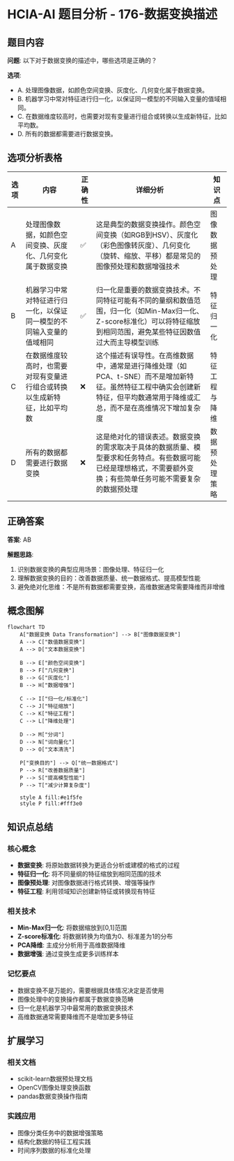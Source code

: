 # HCIA-AI 题目分析 - 176-数据变换描述

## 题目内容

**问题**: 以下对于数据变换的描述中，哪些选项是正确的？

**选项**:
- A. 处理图像数据，如颜色空间变换、灰度化、几何变化属于数据变换。
- B. 机器学习中常对特征进行归一化，以保证同一模型的不同输入变量的值域相同。
- C. 在数据维度较高时，也需要对现有变量进行组合或转换以生成新特征，比如平均数。
- D. 所有的数据都需要进行数据变换。

## 选项分析表格

| 选项 | 内容 | 正确性 | 详细分析 | 知识点 |
|------|------|--------|----------|--------|
| A | 处理图像数据，如颜色空间变换、灰度化、几何变化属于数据变换 | ✅ | 这是典型的数据变换操作。颜色空间变换（如RGB到HSV）、灰度化（彩色图像转灰度）、几何变化（旋转、缩放、平移）都是常见的图像预处理和数据增强技术 | 图像数据预处理 |
| B | 机器学习中常对特征进行归一化，以保证同一模型的不同输入变量的值域相同 | ✅ | 归一化是重要的数据变换技术。不同特征可能有不同的量纲和数值范围，归一化（如Min-Max归一化、Z-score标准化）可以将特征缩放到相同范围，避免某些特征因数值过大而主导模型训练 | 特征归一化 |
| C | 在数据维度较高时，也需要对现有变量进行组合或转换以生成新特征，比如平均数 | ❌ | 这个描述有误导性。在高维数据中，通常是进行降维处理（如PCA、t-SNE）而不是增加新特征。虽然特征工程中确实会创建新特征，但平均数通常用于降维或汇总，而不是在高维情况下增加复杂度 | 特征工程与降维 |
| D | 所有的数据都需要进行数据变换 | ❌ | 这是绝对化的错误表述。数据变换的需求取决于具体的数据质量、模型要求和任务特点。有些数据可能已经是理想格式，不需要额外变换；有些简单任务可能不需要复杂的数据预处理 | 数据预处理策略 |

## 正确答案
**答案**: AB

**解题思路**: 
1. 识别数据变换的典型应用场景：图像处理、特征归一化
2. 理解数据变换的目的：改善数据质量、统一数据格式、提高模型性能
3. 避免绝对化思维：不是所有数据都需要变换，高维数据通常需要降维而非增维

## 概念图解

```mermaid
flowchart TD
    A["数据变换 Data Transformation"] --> B["图像数据变换"]
    A --> C["数值数据变换"]
    A --> D["文本数据变换"]
    
    B --> E["颜色空间变换"]
    B --> F["几何变换"]
    B --> G["灰度化"]
    B --> H["数据增强"]
    
    C --> I["归一化/标准化"]
    C --> J["特征缩放"]
    C --> K["特征工程"]
    C --> L["降维处理"]
    
    D --> M["分词"]
    D --> N["词向量化"]
    D --> O["文本清洗"]
    
    P["变换目的"] --> Q["统一数据格式"]
    P --> R["改善数据质量"]
    P --> S["提高模型性能"]
    P --> T["减少计算复杂度"]
    
    style A fill:#e1f5fe
    style P fill:#fff3e0
```

## 知识点总结

### 核心概念
- **数据变换**: 将原始数据转换为更适合分析或建模的格式的过程
- **特征归一化**: 将不同量纲的特征缩放到相同范围的技术
- **图像预处理**: 对图像数据进行格式转换、增强等操作
- **特征工程**: 利用领域知识创建新特征或转换现有特征

### 相关技术
- **Min-Max归一化**: 将数据缩放到[0,1]范围
- **Z-score标准化**: 将数据转换为均值为0、标准差为1的分布
- **PCA降维**: 主成分分析用于高维数据降维
- **数据增强**: 通过变换生成更多训练样本

### 记忆要点
- 数据变换不是万能的，需要根据具体情况决定是否使用
- 图像处理中的变换操作都属于数据变换范畴
- 归一化是机器学习中最常用的数据变换技术
- 高维数据通常需要降维而不是增加更多特征

## 扩展学习

### 相关文档
- scikit-learn数据预处理文档
- OpenCV图像处理变换函数
- pandas数据变换操作指南

### 实践应用
- 图像分类任务中的数据增强策略
- 结构化数据的特征工程实践
- 时间序列数据的标准化处理